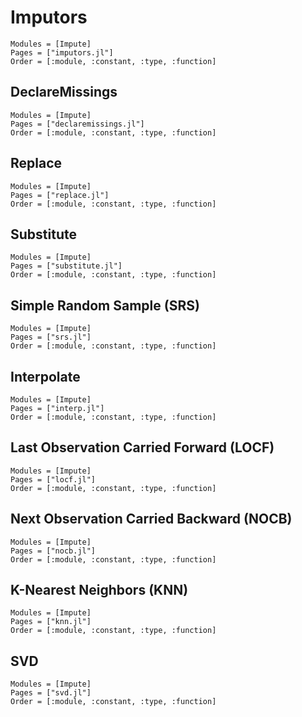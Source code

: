 # Imputors

```@autodocs
Modules = [Impute]
Pages = ["imputors.jl"]
Order = [:module, :constant, :type, :function]
```

## DeclareMissings
```@autodocs
Modules = [Impute]
Pages = ["declaremissings.jl"]
Order = [:module, :constant, :type, :function]
```

## Replace
```@autodocs
Modules = [Impute]
Pages = ["replace.jl"]
Order = [:module, :constant, :type, :function]
```

## Substitute
```@autodocs
Modules = [Impute]
Pages = ["substitute.jl"]
Order = [:module, :constant, :type, :function]
```

## Simple Random Sample (SRS)
```@autodocs
Modules = [Impute]
Pages = ["srs.jl"]
Order = [:module, :constant, :type, :function]
```

## Interpolate
```@autodocs
Modules = [Impute]
Pages = ["interp.jl"]
Order = [:module, :constant, :type, :function]
```

## Last Observation Carried Forward (LOCF)
```@autodocs
Modules = [Impute]
Pages = ["locf.jl"]
Order = [:module, :constant, :type, :function]
```

## Next Observation Carried Backward (NOCB)
```@autodocs
Modules = [Impute]
Pages = ["nocb.jl"]
Order = [:module, :constant, :type, :function]
```

## K-Nearest Neighbors (KNN)
```@autodocs
Modules = [Impute]
Pages = ["knn.jl"]
Order = [:module, :constant, :type, :function]
```

## SVD
```@autodocs
Modules = [Impute]
Pages = ["svd.jl"]
Order = [:module, :constant, :type, :function]
```
